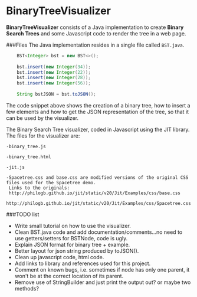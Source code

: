 BinaryTreeVisualizer
====================
**BinaryTreeVisualizer** consists of a Java implementation to create **Binary Search Trees** and some Javascript code to render the tree in a web page.

###Files
The Java implementation resides in a single file called `BST.java`.
```java
    BST<Integer> bst = new BST<>();
    
    bst.insert(new Integer(34));
    bst.insert(new Integer(22));
    bst.insert(new Integer(28));
    bst.insert(new Integer(56));
    
    String bstJSON = bst.toJSON();
```
The code snippet above shows the creation of a binary tree, how to insert a few elements and how to get the JSON representation of the tree, so that it can be used by the visualizer.

The Binary Search Tree visualizer, coded in Javascript using the JIT library. The files for the visualizer are:

    -binary_tree.js
    
    -binary_tree.html
    
    -jit.js
    
    -Spacetree.css and base.css are modified versions of the original CSS files used for the Spacetree demo.
     Links to the originals: 
     http://philogb.github.io/jit/static/v20/Jit/Examples/css/base.css
     http://philogb.github.io/jit/static/v20/Jit/Examples/css/Spacetree.css
     
   
###TODO list   
* Write small tutorial on how to use the visualizer.
* Clean BST.java code and add documentation/comments...no need to use getters/setters for BSTNode, code is ugly.
* Explain JSON format for binary tree + example.
* Better layout for json string produced by toJSON().
* Clean up javascript code, html code.
* Add links to library and references used for this project.
* Comment on known bugs, i.e. sometimes if node has only one parent, it won't be at the correct location of its parent.
* Remove use of StringBuilder and just print the output out? or maybe two methods?
